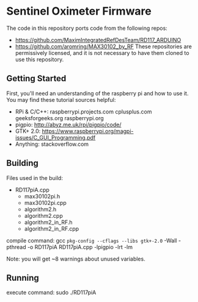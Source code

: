Sentinel Oximeter Firmware
==========================
The code in this repository ports code from the following repos:
- https://github.com/MaximIntegratedRefDesTeam/RD117_ARDUINO
- https://github.com/aromring/MAX30102_by_RF
These repositories are permissively licensed, and it is not necessary to
have them cloned to use this repository.

Getting Started
---------------
First, you'll need an understanding of the raspberry pi and how to use it.
You may find these tutorial sources helpful:
- RPi & C/C++:
    raspberrypi.projects.com
    cplusplus.com
    geeksforgeeks.org
    raspberrypi.org
- pigpio:
    http://abyz.me.uk/rpi/pigpio/code/
- GTK+ 2.0:
    https://www.raspberrypi.org/magpi-issues/C_GUI_Programming.pdf
- Anything:
    stackoverflow.com
    
Building
--------
Files used in the build:
- RD117piA.cpp
  - max30102pi.h
  - max30102pi.cpp
  - algorithm2.h
  - algorithm2.cpp
  - algorithm2_in_RF.h
  - algorithm2_in_RF.cpp

compile command:
  gcc `pkg-config --cflags --libs gtk+-2.0` -Wall -pthread -o RD117piA RD117piA.cpp -lpigpio -lrt -lm

  Note: you will get ~8 warnings about unused variables.

Running
-------
execute command:
  sudo ./RD117piA


